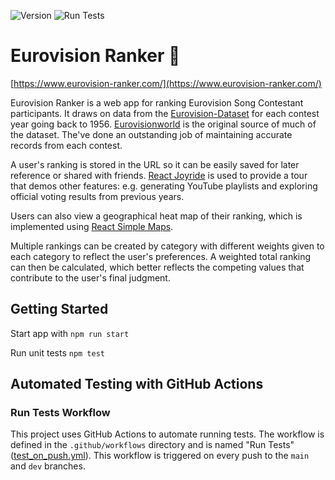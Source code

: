 ![Version](https://img.shields.io/badge/version-3.6-blue)
![Run Tests](https://github.com/jekrch/eurovision-ranker/actions/workflows/test_on_push.yml/badge.svg)

# Eurovision Ranker :yellow_heart:

[https://www.eurovision-ranker.com/](https://www.eurovision-ranker.com/)

Eurovision Ranker is a web app for ranking Eurovision Song Contestant participants. It draws on data from the [Eurovision-Dataset](https://github.com/Spijkervet/eurovision-dataset) for each contest year going back to 1956. [Eurovisionworld](https://www.Eurovisionworld.com) is the original source of much of the dataset. The've done an outstanding job of maintaining accurate records from each contest.   

A user's ranking is stored in the URL so it can be easily saved for later reference or shared with friends. [React Joyride](https://react-joyride.com/) is used to provide a tour that demos other features: e.g. generating YouTube playlists and exploring official voting results from previous years. 

Users can also view a geographical heat map of their ranking, which is implemented using [React Simple Maps](https://www.react-simple-maps.io/).

Multiple rankings can be created by category with different weights given to each category to reflect the user's preferences. A weighted total ranking can then be calculated, which better reflects the competing values that contribute to the user's final judgment.

## Getting Started 

Start app with `npm run start`

Run unit tests `npm test`

## Automated Testing with GitHub Actions
### Run Tests Workflow
This project uses GitHub Actions to automate running tests. The workflow is defined in the ``.github/workflows`` directory and is named "Run Tests" ([test_on_push.yml](https://github.com/jekrch/eurovision-ranker/blob/main/.github/workflows/test_on_push.yml)). This workflow is triggered on every push to the `main` and `dev` branches. 


